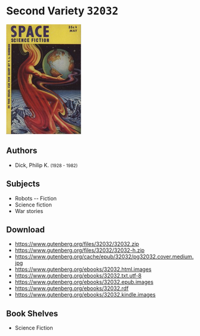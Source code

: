 # Second Variety <kbd>32032</kbd>

![](./cover.medium.jpg "")

## Authors


 - Dick, Philip K. <small>(1928 - 1982)</small>

## Subjects


 - Robots -- Fiction
 - Science fiction
 - War stories

## Download


 - https://www.gutenberg.org/files/32032/32032.zip
 - https://www.gutenberg.org/files/32032/32032-h.zip
 - https://www.gutenberg.org/cache/epub/32032/pg32032.cover.medium.jpg
 - https://www.gutenberg.org/ebooks/32032.html.images
 - https://www.gutenberg.org/ebooks/32032.txt.utf-8
 - https://www.gutenberg.org/ebooks/32032.epub.images
 - https://www.gutenberg.org/ebooks/32032.rdf
 - https://www.gutenberg.org/ebooks/32032.kindle.images

## Book Shelves


 - Science Fiction
